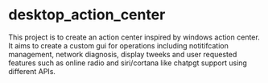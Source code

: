 # desktop_action_center

This project is to create an action center inspired by windows action center. 
It aims to create a custom gui for operations including notitifcation management, network diagnosis, display tweeks and user requested features such as online radio and siri/cortana like chatpgt support using different APIs.
